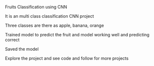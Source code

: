 Fruits Classification using CNN

It is an multi class classification CNN project

Three classes are there as apple, banana, orange

Trained model to predict the fruit and model working well and predicting correct

Saved the model

Explore the project and see code and follow for more projects
